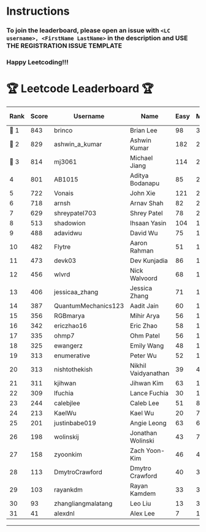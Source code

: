 # Instructions
### To join the leaderboard, please open an issue with `<LC username>, <FirstName LastName>` in the description and USE THE REGISTRATION ISSUE TEMPLATE
### Happy Leetcoding!!!


# 🏆 Leetcode Leaderboard 🏆

| Rank | Score | Username       | Name | Easy | Medium | Hard | Problems Solved |
|------|----------------|-----------------|-------------------|--------------|--------------|--------------|--------------|
| 🥇 1 | 843 | brinco | Brian Lee | 98 | 305 | 45 | 448 |
| 🥈 2 | 829 | ashwin_a_kumar | Ashwin Kumar | 182 | 289 | 23 | 494 |
| 🥉 3 | 814 | mj3061 | Michael Jiang | 114 | 281 | 46 | 441 |
| 4 | 801 | AB1015 | Aditya Bodanapu | 85 | 262 | 64 | 411 |
| 5 | 722 | Vonais | John Xie | 121 | 248 | 35 | 404 |
| 6 | 718 | arnsh | Arnav Shah | 82 | 234 | 56 | 372 |
| 7 | 629 | shreypatel703 | Shrey Patel | 78 | 232 | 29 | 339 |
| 8 | 513 | shadowion | Ihsaan Yasin | 104 | 173 | 21 | 298 |
| 9 | 488 | adavidwu | David Wu | 75 | 160 | 31 | 266 |
| 10 | 482 | Flytre | Aaron Rahman | 51 | 154 | 41 | 246 |
| 11 | 473 | devk03 | Dev Kunjadia | 86 | 177 | 11 | 274 |
| 12 | 456 | wlvrd | Nick Walvoord | 68 | 170 | 16 | 254 |
| 13 | 406 | jessicaa_zhang | Jessica Zhang | 71 | 142 | 17 | 230 |
| 14 | 387 | QuantumMechanics123 | Aadit Jain | 60 | 138 | 17 | 215 |
| 15 | 356 | RGBmarya | Mihir Arya | 56 | 117 | 22 | 195 |
| 16 | 342 | ericzhao16 | Eric Zhao | 58 | 127 | 10 | 195 |
| 17 | 335 | ohmp7 | Ohm Patel | 56 | 123 | 11 | 190 |
| 18 | 325 | ewangerz | Emily Wang | 48 | 110 | 19 | 177 |
| 19 | 313 | enumerative | Peter Wu | 52 | 111 | 13 | 176 |
| 20 | 313 | nishtothekish | Nikhil Vaidyanathan | 39 | 41 | 64 | 144 |
| 21 | 311 | kjihwan | Jihwan Kim | 63 | 103 | 14 | 180 |
| 22 | 309 | lfuchia | Lance Fuchia | 30 | 129 | 7 | 166 |
| 23 | 244 | calebjlee | Caleb Lee | 51 | 83 | 9 | 143 |
| 24 | 213 | KaelWu | Kael Wu | 20 | 77 | 13 | 110 |
| 25 | 201 | justinbabe019 | Angie Leong | 63 | 63 | 4 | 130 |
| 26 | 198 | wolinskij | Jonathan Wolinski | 43 | 73 | 3 | 119 |
| 27 | 158 | zyoonkim | Zach Yoon-Kim | 46 | 47 | 6 | 99 |
| 28 | 113 | DmytroCrawford | Dmytro Crawford | 40 | 35 | 1 | 76 |
| 29 | 103 | rayankdm | Rayan Kamdem | 33 | 32 | 2 | 67 |
| 30 | 93 | zhangliangmalatang | Leo Liu | 13 | 37 | 2 | 52 |
| 31 | 41 | alexdnl | Alex Lee | 7 | 17 | 0 | 24 |
---